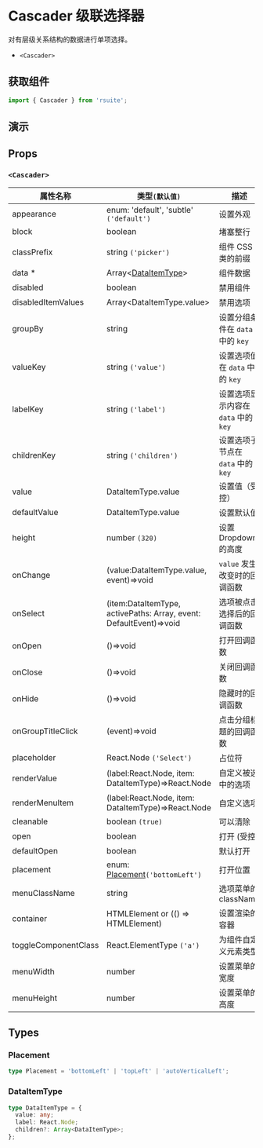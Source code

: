 # Cascader 级联选择器

对有层级关系结构的数据进行单项选择。

* `<Cascader>`

## 获取组件

```js
import { Cascader } from 'rsuite';
```

## 演示

<!--{demo}-->

## Props

### `<Cascader>`

| 属性名称             | 类型`(默认值)`                                                     | 描述                                 |
| -------------------- | ------------------------------------------------------------------ | ------------------------------------ |
| appearance           | enum: 'default', 'subtle' `('default')`                            | 设置外观                             |
| block                | boolean                                                            | 堵塞整行                             |
| classPrefix          | string `('picker')`                                                | 组件 CSS 类的前缀                    |
| data \*              | Array&lt;[DataItemType](#DataItemType)&gt;                         | 组件数据                             |
| disabled             | boolean                                                            | 禁用组件                             |
| disabledItemValues   | Array&lt;DataItemType.value&gt;                                    | 禁用选项                             |
| groupBy              | string                                                             | 设置分组条件在 `data` 中的 `key`     |
| valueKey             | string `('value')`                                                 | 设置选项值在 `data` 中的 `key`       |
| labelKey             | string `('label')`                                                 | 设置选项显示内容在 `data` 中的 `key` |
| childrenKey          | string `('children')`                                              | 设置选项子节点在 `data` 中的 `key`   |
| value                | DataItemType.value                                                 | 设置值（受控）                       |
| defaultValue         | DataItemType.value                                                 | 设置默认值                           |
| height               | number `(320)`                                                     | 设置 Dropdown 的高度                 |
| onChange             | (value:DataItemType.value, event)=>void                            | `value` 发生改变时的回调函数         |
| onSelect             | (item:DataItemType, activePaths: Array, event: DefaultEvent)=>void | 选项被点击选择后的回调函数           |
| onOpen               | ()=>void                                                           | 打开回调函数                         |
| onClose              | ()=>void                                                           | 关闭回调函数                         |
| onHide               | ()=>void                                                           | 隐藏时的回调函数                     |
| onGroupTitleClick    | (event)=>void                                                      | 点击分组标题的回调函数               |
| placeholder          | React.Node `('Select')`                                            | 占位符                               |
| renderValue          | (label:React.Node, item: DataItemType)=>React.Node                 | 自定义被选中的选项                   |
| renderMenuItem       | (label:React.Node, item: DataItemType)=>React.Node                 | 自定义选项                           |
| cleanable            | boolean `(true)`                                                   | 可以清除                             |
| open                 | boolean                                                            | 打开 (受控)                          |
| defaultOpen          | boolean                                                            | 默认打开                             |
| placement            | enum: [Placement](#Placement)`('bottomLeft')`                      | 打开位置                             |
| menuClassName        | string                                                             | 选项菜单的 className                 |
| container            | HTMLElement or (() => HTMLElement)                                 | 设置渲染的容器                       |
| toggleComponentClass | React.ElementType `('a')`                                          | 为组件自定义元素类型                 |
| menuWidth            | number                                                             | 设置菜单的宽度                       |
| menuHeight           | number                                                             | 设置菜单的高度                       |



## Types

### Placement

```ts
type Placement = 'bottomLeft' | 'topLeft' | 'autoVerticalLeft';
```

### DataItemType

```ts
type DataItemType = {
  value: any;
  label: React.Node;
  children?: Array<DataItemType>;
};
```
